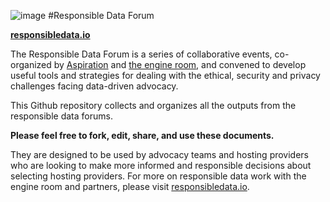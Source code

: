 ![image](https://responsibledata.io/wp-content/uploads/2014/04/ResponsibleDataLogo100x130.jpg)
#Responsible Data Forum

**[responsibledata.io](https://responsibledata.io)**

The Responsible Data Forum is a series of collaborative events, co-organized by [Aspiration](https://aspirationtech.org/) and [the engine room](https://www.theengineroom.org/), and convened to develop useful tools and strategies for dealing with the ethical, security and privacy challenges facing data-driven advocacy.

This Github repository collects and organizes all the outputs from the responsible data forums.

**Please feel free to fork, edit, share, and use these documents.** 

They are designed to be used by advocacy teams and hosting providers who are looking to make more informed and responsible decisions about selecting hosting providers. For more on responsible data work with the engine room and partners, please visit [responsibledata.io](https://responsibledata.io).
